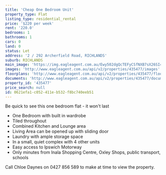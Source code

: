 ```yaml
---
title: 'Cheap One Bedroom Unit'
property_type: Flat
listing_type: residential_rental
price: '$220 per week'
rent: '220.0'
bedrooms: 1
bathrooms: 1
cars: 0
land: 0
status: Let
address: '2 / 292 Archerfield Road, RICHLANDS'
suburb: RICHLANDS
main_image: 'https://img.eagleagent.com.au/Ewy502dgQcTEFyCSfNXB7sX26SI=/1280x854/smart/https://s3-us-west-2.amazonaws.com/eagleagent-orig/images/6824758/421258122-image-M.jpg'
images: 'http://www.eagleagent.com.au/api/v2/properties/435477/images'
floorplans: 'http://www.eagleagent.com.au/api/v2/properties/435477/floorplans'
documents: 'http://www.eagleagent.com.au/api/v2/properties/435477/documents'
property_id: '435477'
price_search: null
id: 0621efa1-c052-411e-b532-f8bc740eeb51
---
```

Be quick to see this one bedroom flat - it won't last

* One Bedroom with built in wardrobe
* Tiled throughout
* Combined Kitchen and Lounge area
* Living Area can be opened up with sliding door
* Laundry with ample storage space
* In a small, quiet complex with 4 other units
* Easy access to Ipswich Motorway
* Only minutes from Inala Shopping Centre, Oxley Shops, public transport, schools

Call Chloe Daynes on 0427 856 589 to make at time to view the property.